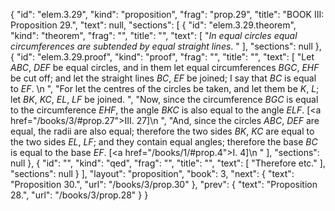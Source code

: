 {
  "id": "elem.3.29",
  "kind": "proposition",
  "frag": "prop.29",
  "title": "BOOK III: Proposition 29.",
  "text": null,
  "sections": [
    {
      "id": "elem.3.29.theorem",
      "kind": "theorem",
      "frag": "",
      "title": "",
      "text": [
        "<var>In equal circles equal circumferences are subtended by equal straight lines</var>. "
      ],
      "sections": null
    },
    {
      "id": "elem.3.29.proof",
      "kind": "proof",
      "frag": "",
      "title": "",
      "text": [
        "Let <var>ABC</var>, <var>DEF</var> be equal circles, and in them let equal circumferences <var>BGC</var>, <var>EHF</var> be cut off; and let the straight lines <var>BC</var>, <var>EF</var> be joined; I say that <var>BC</var> is equal to <var>EF</var>. \n      ",
        "For let the centres of the circles be taken, and let them be <var>K</var>, <var>L</var>; let <var>BK</var>, <var>KC</var>, <var>EL</var>, <var>LF</var> be joined. ",
        "Now, since the circumference <var>BGC</var> is equal to the circumference <var>EHF</var>, the angle <var>BKC</var> is also equal to the angle <var>ELF</var>. [<a href=\"/books/3/#prop.27\">III. 27</a>]\n      ",
        "And, since the circles <var>ABC</var>, <var>DEF</var> are equal, the radii are also equal; therefore the two sides <var>BK</var>, <var>KC</var> are equal to the two sides <var>EL</var>, <var>LF</var>; and they contain equal angles; therefore the base <var>BC</var> is equal to the base <var>EF</var>. [<a href=\"/books/1/#prop.4\">I. 4</a>]\n      "
      ],
      "sections": null
    },
    {
      "id": "",
      "kind": "qed",
      "frag": "",
      "title": "",
      "text": [
        "Therefore etc."
      ],
      "sections": null
    }
  ],
  "layout": "proposition",
  "book": 3,
  "next": {
    "text": "Proposition 30.",
    "url": "/books/3/prop.30"
  },
  "prev": {
    "text": "Proposition 28.",
    "url": "/books/3/prop.28"
  }
}
